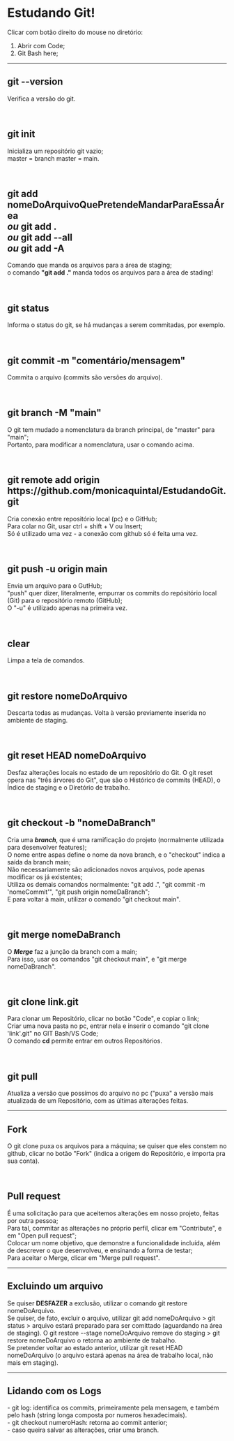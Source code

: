<h1>Estudando Git!</h1>

Clicar com botão direito do mouse no diretório:

1. Abrir com Code;
2. Git Bash here;

<hr>

<h2>git --version</h2>
<p>Verifica a versão do git.</p>
<br>

<h2>git init</h2>
<p>Inicializa um repositório git vazio; <br>
master = branch master = main.</p>
<br>

<h2>git add nomeDoArquivoQuePretendeMandarParaEssaÁrea <br><em>ou</em> git add . <br><em>ou</em> git add --all <br><em>ou</em> git add -A</h2>  
<p>Comando que manda os arquivos para a área de staging; <br>
o comando <strong>"git add ."</strong> manda todos os arquivos para a área de stading!</p>
<br>

<h2>git status</h2>
<p>Informa o status do git, se há mudanças a serem commitadas, por exemplo.</p>
<br>

<h2>git commit -m "comentário/mensagem"</h2>
<p>Commita o arquivo (commits são versões do arquivo).</p>
<br>

<h2>git branch -M "main"</h2>
<p>O git tem mudado a nomenclatura da branch principal, de "master" para "main"; <br>
Portanto, para modificar a nomenclatura, usar o comando acima.</p>
<br>

<h2>git remote add origin https://github.com/monicaquintal/EstudandoGit.git</h2>
<p>Cria conexão entre repositório local (pc) e o GitHub;<br>
Para colar no Git, usar ctrl + shift + V ou Insert;<br>
Só é utilizado uma vez - a conexão com github só é feita uma vez.</p>
<br>

<h2>git push -u origin main</h2>
<p>Envia um arquivo para o GutHub;<br>
"push" quer dizer, literalmente, empurrar os commits do repósitório local (Git) para o repositório remoto (GitHub);<br>
O "-u" é utilizado apenas na primeira vez.</p>
<br>

<h2>clear</h2>
<p>Limpa a tela de comandos.</p>
<br>

<h2>git restore nomeDoArquivo</h2>
<p>Descarta todas as mudanças. Volta à versão previamente inserida no ambiente de staging.</p>
<br>

<h2>git reset HEAD nomeDoArquivo</h2>
<p>Desfaz alterações locais no estado de um repositório do Git. O git reset opera nas "três árvores do Git", que são o Histórico de commits (HEAD), o Índice de staging e o Diretório de trabalho.</p>
<br>

<h2>git checkout -b "nomeDaBranch"</h2>
<p>Cria uma <strong><em>branch</strong></em>, que é uma ramificação do projeto (normalmente utilizada para desenvolver features);<br>
O nome entre aspas define o nome da nova branch, e o "checkout" indica a saída da branch main;<br>
Não necessariamente são adicionados novos arquivos, pode apenas modificar os já existentes;<br>
Utiliza os demais comandos normalmente: "git add .", "git commit -m 'nomeCommit'", "git push origin nomeDaBranch";<br>
E para voltar à main, utilizar o comando "git checkout main". </p>
<br>

<h2>git merge nomeDaBranch</h2>
<p>O <em><strong>Merge</em></strong> faz a junção da branch com a main;<br>
Para isso, usar os comandos "git checkout main", e "git merge nomeDaBranch".<br>
</p>
<br>

<h2>git clone link.git</h2>
<p>Para clonar um Repositório, clicar no botão "Code", e copiar o link;<br>
Criar uma nova pasta no pc, entrar nela e inserir o comando "git clone 'link'.git" no GIT Bash/VS Code;<br>
O comando <em><strong></em>cd</strong> permite entrar em outros Repositórios.<br>
</p>
<br>

<h2>git pull</h2>
<p>Atualiza a versão que possímos do arquivo no pc ("puxa" a versão mais atualizada de um Repositório, com as últimas alterações feitas.</p>

<hr>

<h2>Fork</h2>
<p>O git clone puxa os arquivos para a máquina; se quiser que eles constem no github, clicar no botão "Fork" (indica a origem do Repositório, e importa pra sua conta).</p>
<br>

<h2>Pull request</h2>
<p>É uma solicitação para que aceitemos alterações em nosso projeto, feitas por outra pessoa;<br>
Para tal, commitar as alterações no próprio perfil, clicar em "Contribute", e em "Open pull request";<br>
Colocar um nome objetivo, que demonstre a funcionalidade incluída, além de descrever o que desenvolveu, e ensinando a forma de testar;<br>
Para aceitar o Merge, clicar em "Merge pull request".</p>

<hr>

<h2>Excluindo um arquivo</h2>
<p>Se quiser <strong>DESFAZER</strong> a exclusão, utilizar o comando git restore nomeDoArquivo.<br>
Se quiser, de fato, excluir o arquivo, utilizar git add nomeDoArquivo > git status > arquivo estará preparado para ser comittado (aguardando na área de staging).
O git restore --stage nomeDoArquivo remove do staging > git restore nomeDoArquivo o retorna ao ambiente de trabalho.<br>
Se pretender voltar ao estado anterior, utilizar git reset HEAD nomeDoArquivo (o arquivo estará apenas na área de trabalho local, não mais em staging).
</p>

<hr>

<h2>Lidando com os Logs</h2>
- git log: identifica os commits, primeiramente pela mensagem, e também pelo hash (string longa composta por numeros hexadecimais).<br>
- git checkout numeroHash: retorna ao commit anterior;<br>
- caso queira salvar as alterações, criar uma branch.
